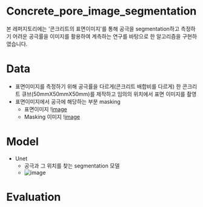 # Concrete_pore_image_segmentation
본 레퍼지토리에는 '콘크리트의 표면이미지'를 통해 공극을 segmentation하고 측정하기 어려운 공극률을 이미지를 활용하여 계측하는 연구를 바탕으로 한 알고리즘을 구현하였습니다.

# Data
- 표면이미지를 측정하기 위해 공극률을 다르게(콘크리트 배합비를 다르게) 한 콘크리트 큐브(50mmX50mmX50mm)를 제작하고 임의의 위치에서 표면 이미지를 촬영
- 표면이미지에서 공극에 해당하는 부분 masking
  - 표면이미지
    \![image](https://user-images.githubusercontent.com/69951894/227112155-cc38b1f2-8a20-454c-b9a0-fd86a29fc376.png)
  - Masking 이미지
    \![image](https://user-images.githubusercontent.com/69951894/227112227-a2071b26-0957-4800-b5f1-033d94a936a6.png)
    
# Model
- Unet
  - 공극과 그 위치를 찾는 segmentation 모델
  - ![image](https://user-images.githubusercontent.com/69951894/227115646-b6879d34-c630-4fd7-a3ea-1d4a5f1a4d0c.png)

# Evaluation
